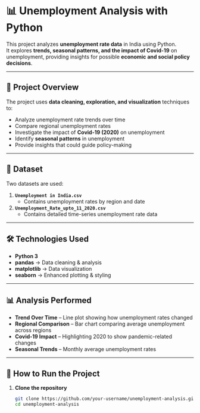 # 📊 Unemployment Analysis with Python

This project analyzes **unemployment rate data** in India using Python.  
It explores **trends, seasonal patterns, and the impact of Covid-19** on unemployment, providing insights for possible **economic and social policy decisions**.

---

## 📌 Project Overview
The project uses **data cleaning, exploration, and visualization** techniques to:
- Analyze unemployment rate trends over time
- Compare regional unemployment rates
- Investigate the impact of **Covid-19 (2020)** on unemployment
- Identify **seasonal patterns** in unemployment
- Provide insights that could guide policy-making

---

## 📂 Dataset
Two datasets are used:
1. **`Unemployment in India.csv`**
   - Contains unemployment rates by region and date
2. **`Unemployment_Rate_upto_11_2020.csv`**
   - Contains detailed time-series unemployment rate data

---

## 🛠 Technologies Used
- **Python 3**
- **pandas** → Data cleaning & analysis
- **matplotlib** → Data visualization
- **seaborn** → Enhanced plotting & styling

---

## 📊 Analysis Performed
- **Trend Over Time** – Line plot showing how unemployment rates changed
- **Regional Comparison** – Bar chart comparing average unemployment across regions
- **Covid-19 Impact** – Highlighting 2020 to show pandemic-related changes
- **Seasonal Trends** – Monthly average unemployment rates

---

## 🚀 How to Run the Project

1. **Clone the repository**
   ```bash
   git clone https://github.com/your-username/unemployment-analysis.git
   cd unemployment-analysis
